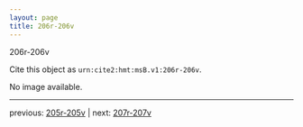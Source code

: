 ```yaml
---
layout: page
title: 206r-206v
---
```


206r-206v

Cite this object as `urn:cite2:hmt:msB.v1:206r-206v`.

No image available. 



---

previous: [205r-205v](../205r-205v/) | next: [207r-207v](../207r-207v/)